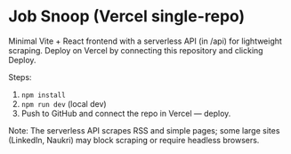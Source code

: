 # Job Snoop (Vercel single-repo)

Minimal Vite + React frontend with a serverless API (in /api) for lightweight scraping.
Deploy on Vercel by connecting this repository and clicking Deploy.

Steps:
1. `npm install`
2. `npm run dev` (local dev)
3. Push to GitHub and connect the repo in Vercel — deploy.

Note: The serverless API scrapes RSS and simple pages; some large sites (LinkedIn, Naukri) may block scraping or require headless browsers.
